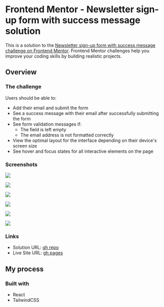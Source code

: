 # Frontend Mentor - Newsletter sign-up form with success message solution

This is a solution to the [Newsletter sign-up form with success message challenge on Frontend Mentor](https://www.frontendmentor.io/challenges/newsletter-signup-form-with-success-message-3FC1AZbNrv). Frontend Mentor challenges help you improve your coding skills by building realistic projects.

## Overview

### The challenge

Users should be able to:

- Add their email and submit the form
- See a success message with their email after successfully submitting the form
- See form validation messages if:
  - The field is left empty
  - The email address is not formatted correctly
- View the optimal layout for the interface depending on their device's screen size
- See hover and focus states for all interactive elements on the page

### Screenshots

[![](https://i.postimg.cc/1gVqZYXw/2024-12-19-15-44-26.png)](https://postimg.cc/1gVqZYXw)

[![](https://i.postimg.cc/BLW1ZcPy/2024-12-19-15-44-40.png)](https://postimg.cc/BLW1ZcPy)

[![](https://i.postimg.cc/sv37ZcHC/2024-12-19-15-45-01.png)](https://postimg.cc/sv37ZcHC)

[![](https://i.postimg.cc/QHS5gTv9/2024-12-19-15-45-30.png)](https://postimg.cc/QHS5gTv9)

[![](https://i.postimg.cc/dhxypKsJ/2024-12-19-15-45-43.png)](https://postimg.cc/dhxypKsJ)

[![](https://i.postimg.cc/DSZGxzKC/2024-12-19-15-45-55.png)](https://postimg.cc/DSZGxzKC)


### Links

- Solution URL: [gh repo](https://github.com/ha308ing/fm_newsletter-sign-up-with-success-message)
- Live Site URL: [gh pages](https://ha308ing.github.io/fm_newsletter-sign-up-with-success-message)

## My process

### Built with

- React
- TailwindCSS
